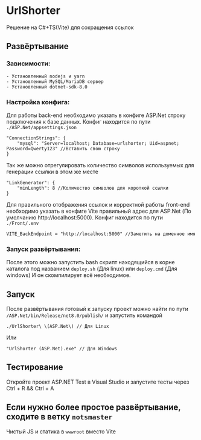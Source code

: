 # UrlShorter

Решение на C#+TS(Vite) для сокращения ссылок
## Развёртывание

### Зависимости:
    - Установленный nodejs и yarn
    - Установленный MySQL/MariaDB сервер
    - Установленный dotnet-sdk-8.0
### Настройка конфига:
Для работы back-end необходимо указать в конфиге ASP.Net строку подключения к базе данных. Конфиг находится по пути <code>./ASP.Net/appsettings.json</code>
    
    "ConnectionStrings": {
        "mysql": "Server=localhost; Database=urlshorter; Uid=aspnet; Password=Qwerty123" //Вставить свою строку
    }
Так же можно отрегулировать количество символов используемых для генерации ссылки в этом же месте

    "LinkGenerator": {
        "minLength": 8 //Количество символов для короткой ссылки
    }
Для правильного отображения ссылок и корректной работы front-end необходимо указать в конфиге Vite правильный адрес для ASP.Net (По умолчанию http://localhost:5000). Конфиг находится по пути <code>./Front/.env</code>
                    
    VITE_BackEndpoint = "http://localhost:5000" //Заметить на доменное имя
### Запуск развёртывания:
После этого можно запустить bash скрипт находящийся в корне каталога под названием <code>deploy.sh</code> (Для linux) или <code>deploy.cmd</code> (Для windows) И он скомпилирует всё необходимое.
## Запуск
После развёртывания готовый к запуску проект можно найти по пути <code>/ASP.Net/bin/Release/net8.0/publish/</code> и запустить командой

    ./UrlShorter\ \(ASP.Net\) // Для Linux
Или

    "UrlShorter (ASP.Net).exe" // Для Windows

## Тестирование
Откройте проект ASP.NET Test в Visual Studio и запустите тесты через Ctrl + R && Ctrl + A

## Если нужно более простое развёртывание, сходите в ветку ```notsmaster```
Чистый JS и статика в ```wwwroot``` вместо Vite
